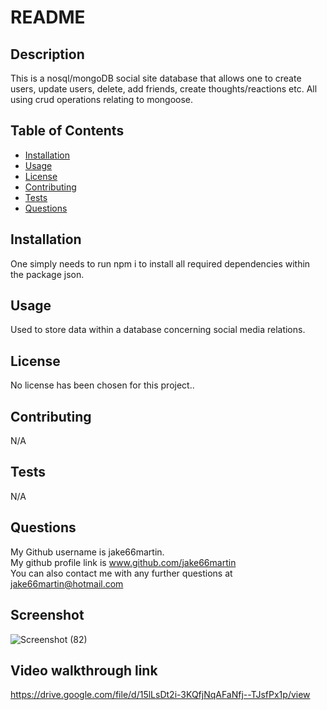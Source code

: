 
 # README 

## Description
This is a nosql/mongoDB social site database that allows one to create users, update users, delete, add friends, create thoughts/reactions etc. All using crud operations relating to mongoose.

## Table of Contents
- [Installation](#installation)
- [Usage](#usage)
- [License](#license)
- [Contributing](#contributing)
- [Tests](#tests)
- [Questions](#questions)

## <h2 id = "installation">Installation</h2>
One simply needs to run npm i to install all required dependencies within the package json.

## <h2 id ="usage">Usage</h2>
Used to store data within a database concerning social media relations.

## <h2 id = "license">License</h2>
No license has been chosen for this project..      
      



## <h2 id ="contributing">Contributing</h2>
N/A

## <h2 id = "tests">Tests</h2>
N/A

## <h2 id = "questions">Questions</h2>
My Github username is jake66martin.   
My github profile link is www.github.com/jake66martin   
You can also contact me with any further questions at jake66martin@hotmail.com  

## <h2>Screenshot</h2>
![Screenshot (82)](https://github.com/Jake66Martin/nosql/assets/139023505/2631537b-320b-4aa3-acdf-16c20e608c17)

## <h2>Video walkthrough link</h2>
https://drive.google.com/file/d/15lLsDt2i-3KQfjNqAFaNfj--TJsfPx1p/view

